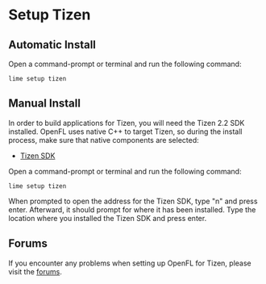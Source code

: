 # Setup Tizen

## Automatic Install

Open a command-prompt or terminal and run the following command:

    lime setup tizen

## Manual Install

In order to build applications for Tizen, you will need the Tizen 2.2 SDK installed. OpenFL uses native C++ to target Tizen, so during the install process, make sure that native components are selected:

 * [Tizen SDK](https://developer.tizen.org/downloads/tizen-sdk)

Open a command-prompt or terminal and run the following command:

    lime setup tizen

When prompted to open the address for the Tizen SDK, type "n" and press enter. Afterward, it should prompt for where it has been installed. Type the location where you installed the Tizen SDK and press enter.

## Forums

If you encounter any problems when setting up OpenFL for Tizen, please visit the [forums](http://www.openfl.org/forums/#!/installation).

